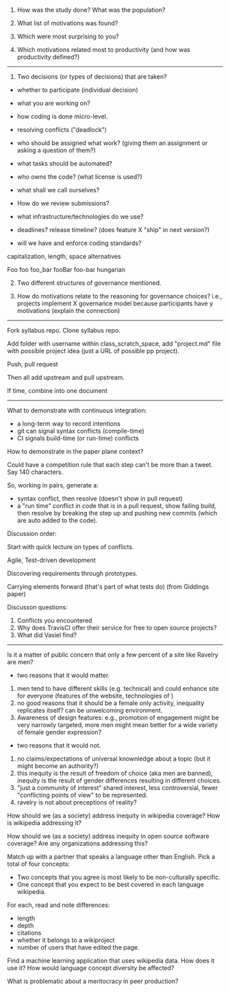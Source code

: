 1. How was the study done? What was the population?

2. What list of motivations was found?

3. Which were most surprising to you?

4. Which motivations related most to productivity (and how was productivity defined?)

-----------

1. Two decisions (or types of decisions) that are taken?

- whether to participate (individual decision)
- what you are working on?
- how coding is done micro-level.

- resolving conflicts ("deadlock")
- who should be assigned what work? (giving them an assignment or asking a question of them?)
- what tasks should be automated?
- who owns the code? (what license is used?)
- what shall we call ourselves?
- How do we review submissions?
- what infrastructure/technologies do we use?
- deadlines? release timeline? (does feature X "ship" in next version?)
- will we have and enforce coding standards?

capitalization, length, space alternatives

Foo foo  foo_bar  fooBar  foo-bar
hungarian 

2. Two different structures of governance mentioned.

3. How do motivations relate to the reasoning for governance choices? i.e., projects implement X governance model because participants have y motivations (explain the connection)

----------

Fork syllabus repo.
Clone syllabus repo.

Add folder with username within class_scratch_space, add "project.md" file with possible project idea (just a URL of possible pp project). 

Push, pull request

Then all add upstream and pull upstream.

If time, combine into one document

---------------------

What to demonstrate with continuous integration:

- a long-term way to record intentions
- git can signal syntax conflicts (compile-time)
- CI signals build-time (or run-time) conflicts

How to demonstrate in the paper plane context?

Could have a competition rule that each step can't be more than a tweet.  Say 140 characters.

So, working in pairs, generate a:

- syntax conflict, then resolve (doesn't show in pull request)
- a "run time" conflict in code that is in a pull request, show failing build, then resolve by breaking the step up and pushing new commits (which are auto added to the code).


Discussion order:

Start with quick lecture on types of conflicts.

Agile, Test-driven development

Discovering requirements through prototypes.

Carrying elements forward (that's part of what tests do) (from Giddings paper)

Discusson questions:

1. Conflicts you encountered
2. Why does TravisCI offer their service for free to open source projects?
3. What did Vasiel find?

------------------------

Is it a matter of public concern that only a few percent of a site like Ravelry are men?

- two reasons that it would matter.

1. men tend to have different skills (e.g. technical) and could enhance site for everyone (features of the website, technologies of )
1. no good reasons that it should be a female only activity, inequality replicates itself? can be unwelcoming environment.
1. Awareness of design features: e.g., promotion of engagement might be very narrowly targeted, more men might mean better for a wide variety of female gender expression?


- two reasons that it would not.

1. no claims/expectations of universal knownledge about a topic (but it might become an authority?)
1. this inequity is the result of freedom of choice (aka men are banned), inequity is the result of gender differences resulting in different choices.
1. "just a community of interest"  shared interest, less controversial, fewer "conflicting points of view" to be represented.
1. ravelry is not about preceptions of reality?




How should we (as a society) address inequity in wikipedia coverage?  How is wikipedia addressing it?

How should we (as a society) address inequity in open source software coverage?  Are any organizations addressing this?







Match up with a partner that speaks a language other than English.  Pick a total of four concepts:
- Two concepts that you agree is most likely to be non-culturally specific.
- One concept that you expect to be best covered in each language wikipedia.

For each, read and note differences:

- length
- depth
- citations
- whether it belongs to a wikiproject
- number of users that have edited the page.

Find a machine learning application that uses wikipedia data.  How does it use it? How would language concept diversity be affected?

What is problematic about a meritocracy in peer production?